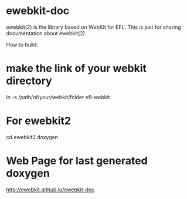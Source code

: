 ewebkit-doc
===========

ewebkit(2) is the library based on WebKit for EFL.
This is just for sharing documentation about ewebkit(2)

How to build:
# make the link of your webkit directory
ln -s /path/of/your/webkit/folder efl-webkit

# For ewebkit2
cd ewebkit2
doxygen

# Web Page for last generated doxygen
http://ewebkit.github.io/ewebkit-doc
